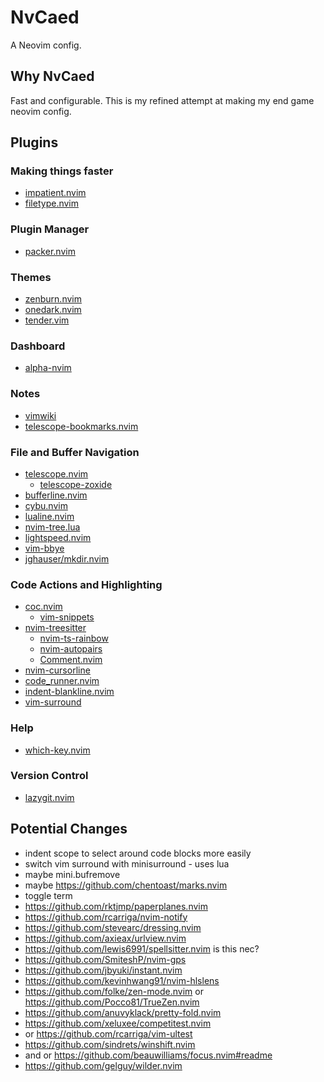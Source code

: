 # NvCaed

A Neovim config.

## Why NvCaed

Fast and configurable. This is my refined attempt at making my end game neovim config.

## Plugins

### Making things faster

- [impatient.nvim](https://github.com/lewis6991/impatient.nvim)
- [filetype.nvim](https://github.com/nathom/filetype.nvim)

### Plugin Manager

- [packer.nvim](https://github.com/wbthomason/packer.nvim)

### Themes

- [zenburn.nvim](https://github.com/phha/zenburn.nvim)
- [onedark.nvim](https://github.com/navarasu/onedark.nvim)
- [tender.vim](https://github.com/jacoborus/tender.vim)

### Dashboard

- [alpha-nvim](https://github.com/goolord/alpha-nvim)

### Notes

- [vimwiki](https://github.com/vimwiki/vimwiki)
- [telescope-bookmarks.nvim](https://github.com/dhruvmanila/telescope-bookmarks.nvim)

### File and Buffer Navigation

- [telescope.nvim](https://github.com/nvim-telescope/telescope.nvim)
  - [telescope-zoxide](https://github.com/jvgrootveld/telescope-zoxide)
- [bufferline.nvim](https://github.com/akinsho/bufferline.nvim)
- [cybu.nvim](https://github.com/ghillb/cybu.nvim)
- [lualine.nvim](https://github.com/nvim-lualine/lualine.nvim)
- [nvim-tree.lua](https://github.com/kyazdani42/nvim-tree.lua)
- [lightspeed.nvim](https://github.com/ggandor/lightspeed.nvim)
- [vim-bbye](https://github.com/moll/vim-bbye)
- [jghauser/mkdir.nvim](https://github.com/jghauser/mkdir.nvim)

### Code Actions and Highlighting

- [coc.nvim](https://github.com/neoclide/coc.nvim)
  - [vim-snippets](https://github.com/honza/vim-snippets)
- [nvim-treesitter](https://github.com/nvim-treesitter/nvim-treesitter)
  - [nvim-ts-rainbow](https://github.com/p00f/nvim-ts-rainbow)
  - [nvim-autopairs](https://github.com/windwp/nvim-autopairs)
  - [Comment.nvim](https://github.com/numToStr/Comment.nvim)
- [nvim-cursorline](https://github.com/yamatsum/nvim-cursorline)
- [code_runner.nvim](https://github.com/CRAG666/code_runner.nvim)
- [indent-blankline.nvim](https://github.com/lukas-reineke/indent-blankline.nvim)
- [vim-surround](https://github.com/tpope/vim-surround)

### Help

- [which-key.nvim](https://github.com/folke/which-key.nvim)

### Version Control

- [lazygit.nvim](https://github.comkdheepak/lazygit.nvim/)

## Potential Changes

- indent scope to select around code blocks more easily
- switch vim surround with minisurround - uses lua
- maybe mini.bufremove
- maybe https://github.com/chentoast/marks.nvim
- toggle term
- https://github.com/rktjmp/paperplanes.nvim
- https://github.com/rcarriga/nvim-notify
- https://github.com/stevearc/dressing.nvim
- https://github.com/axieax/urlview.nvim
- https://github.com/lewis6991/spellsitter.nvim is this nec?
- https://github.com/SmiteshP/nvim-gps
- https://github.com/jbyuki/instant.nvim
- https://github.com/kevinhwang91/nvim-hlslens
- https://github.com/folke/zen-mode.nvim
  or https://github.com/Pocco81/TrueZen.nvim
- https://github.com/anuvyklack/pretty-fold.nvim
- https://github.com/xeluxee/competitest.nvim
- or https://github.com/rcarriga/vim-ultest
- https://github.com/sindrets/winshift.nvim
- and or https://github.com/beauwilliams/focus.nvim#readme
- https://github.com/gelguy/wilder.nvim

